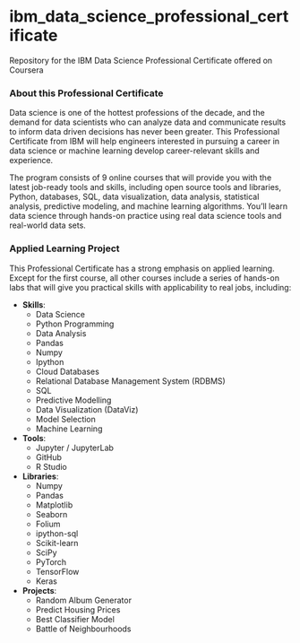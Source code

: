 # ibm_data_science_professional_certificate
Repository for the IBM Data Science Professional Certificate offered on Coursera

### About this Professional Certificate ###
Data science is one of the hottest professions of the decade, and the demand for data scientists who can analyze data and communicate results to inform data driven decisions has never been greater. This Professional Certificate from IBM will help engineers interested in pursuing a career in data science or machine learning develop career-relevant skills and experience. 

The program consists of 9 online courses that will provide you with the latest job-ready tools and skills, including open source tools and libraries, Python, databases, SQL, data visualization, data analysis, statistical analysis, predictive modeling, and machine learning algorithms. You’ll learn data science through hands-on practice using real data science tools and real-world data sets.

### Applied Learning Project ###
This Professional Certificate has a strong emphasis on applied learning. Except for the first course, all other courses include a series of hands-on labs that will give you practical skills with applicability to real jobs, including: 
- __Skills__:
  - Data Science
  - Python Programming
  - Data Analysis
  - Pandas
  - Numpy
  - Ipython
  - Cloud Databases
  - Relational Database Management System (RDBMS)
  - SQL
  - Predictive Modelling
  - Data Visualization (DataViz)
  - Model Selection
  - Machine Learning
- __Tools__:
  - Jupyter / JupyterLab
  - GitHub
  - R Studio
- __Libraries__:
  - Numpy
  - Pandas
  - Matplotlib
  - Seaborn
  - Folium
  - ipython-sql
  - Scikit-learn
  - SciPy
  - PyTorch
  - TensorFlow
  - Keras
- __Projects__:
  - Random Album Generator
  - Predict Housing Prices
  - Best Classifier Model
  - Battle of Neighbourhoods
